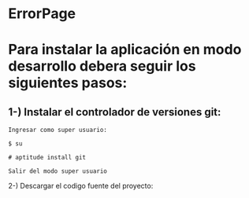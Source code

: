 # ErrorPage

Para instalar la aplicación en modo desarrollo debera seguir los siguientes pasos:
===========================================================

1-) Instalar el controlador de versiones git:
------------------------------------------------------
    
    Ingresar como super usuario:

    $ su

    # aptitude install git
    
    Salir del modo super usuario

2-) Descargar el codigo fuente del proyecto: